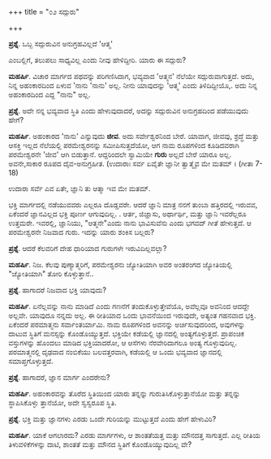 +++
title = "೦೨ ಸದ್ಗುರು"

+++

**ಪ್ರಶ್ನೆ**.  ಒಬ್ಬ ಸದ್ಗುರುವಿನ ಅನುಗ್ರಹವಿಲ್ಲದೆ 'ಆತ್ಮ'

ಎಂಬಲ್ಲಿಗೆ, ತಲುಪಲು ಸಾಧ್ಯವಿಲ್ಲ ಎಂದು ನೀವು ಹೇಳಿದ್ದೀರಿ.    ಯಾರು ಈ ಸದ್ಗುರು?

**ಮಹರ್ಷಿ**.  ವಿಚಾರ ಮಾರ್ಗದ ಪಥವನ್ನು ಪರಿಗಣಿಸಿದಾಗ, ಭವ್ಯವಾದ 'ಆತ್ಮನ' ನೆಲೆಯೇ ಸದ್ಗುರುವಾಗುತ್ತದೆ.   ಅದು, ನಿನ್ನ ಅಹಂಕಾರದಿಂದ ಏಳುವ 'ನಾನು 'ನಾನು' ಅಲ್ಲ.  ನೀನು ಯಾವುದನ್ನು 'ಆತ್ಮ' ಎಂದು ತಿಳಿದಿದ್ದೀಯೊ,. ಅದು ನಿನ್ನ ಅಹಂಕಾರದಿಂದ  ಎದ್ದ "ನಾನು" ಅಲ್ಲ.

**ಪ್ರಶ್ನೆ**.  ಅದೇ ನನ್ನ ಭವ್ಯವಾದ ಸ್ಥಿತಿ ಎಂದು ಹೇಳುವುದಾದರೆ, ಅದನ್ನು ಸದ್ಗುರುವಿನ ಅನುಗ್ರಹದಿಂದ ಪಡೆಯುವುದು ಹೇಗೆ?

**ಮಹರ್ಷಿ**.  ಅಹಂಕಾರದ 'ನಾನು' ಎನ್ನುವುದು **ಜೀವ**. ಅದು ಸರ್ವೇಶ್ವರನಿಂದ ಬೇರೆ. ಯಾವಾಗ, ಜೀವವು, ಶ್ರದ್ಧೆ ಮತ್ತು ಆಸಕ್ತಿ ಇಲ್ಲದ ನೆಲೆಯಲ್ಲಿ ಪರಮೇಶ್ವರನನ್ನು ಸಮೀಪಿಸುತ್ತದೆಯೋ, ಆಗ ನಾಮ ರೂಪಗಳಿಂದ ಕೂಡಿದವರಾಗಿ ಪರಮೇಶ್ವರನೇ 'ಜೀವ' ಆಗಿ ಬಿಡುತ್ತಾನೆ. ಆದ್ದರಿಂದಲೇ ಸ್ವಾಮಿಯೇ **ಗುರು** ಅಲ್ಲದೆ ಬೇರೆ ಯಾರೂ ಅಲ್ಲ.   ಅವನೇ,ಸಾಕಾರ ರೂಪದ ದೈವ-ಅನುಗ್ರಹೀತ. (ಉದಾರಾಃ ಸರ್ವ ಏವೈತೇ ಜ್ಞಾನೀ ತ್ವಾತ್ಮೈವ ಮೇ ಮತಮ್ । (ಗೀತಾ 7-18)

ಉದಾರಾ  ಸರ್ವೆ ಎವ ಏತೇ, ಜ್ಞಾನಿ ತು ಆತ್ಮಾ ಇವ  ಮೇ ಮತಮ್.

ಭಕ್ತಿ ಮಾರ್ಗದಲ್ಲಿ ನಡೆಯುವವರು ಎಲ್ಲರೂ ದೊಡ್ಡವರೇ.   ಆದರೆ ಜ್ಞಾನಿ  ಮಾತ್ರ ನನಗೆ ತುಂಬಾ ಹತ್ತಿರದಲ್ಲಿ ಇರುವವ, ಏಕೆಂದರೆ ಜ್ಞಾನವಿಲ್ಲದ ಭಕ್ತಿ  ಪೂರ್ಣ ಆಗುವುದಿಲ್ಲ. . ಆರ್ತ, ಜಿಜ್ಞಾಸು, ಅರ್ಥಾರ್ಥಿ, ಮತ್ತು ಜ್ಞಾನಿ ಇವರೆಲ್ಲರೂ ಉತ್ತಮರೇ.  ಇವರಲ್ಲಿ, ಜ್ಞಾನಿಯು,  "ಆತ್ಮನೇ"ಎಂದು ನಾನು ಭಾವಿಸುವೆನು ಎಂದು ಭಗವದ್ ಗೀತೆ ಹೇಳುತ್ತದೆ. ಆ ಪರಮೇಶ್ವರನೇ ನಿಜವಾದ ಗುರು.  ಇದನ್ನು ಯಾರು ಶಂಕಿಸ ಬಲ್ಲರು?

**ಪ್ರಶ್ನೆ**.  ಆದರೆ ಕೆಲವರಿಗೆ ದೇಹ ಧಾರಿಯಾದ ಗುರುಗಳೇ ಇರುವಿದಿಲ್ಲವಲ್ಲಾ?

**ಮಹರ್ಷಿ**.  ನಿಜ.  ಕೆಲವು ಪುಣ್ಯಾತ್ಮರಿಗೆ, ಪರಮೇಶ್ವರನು ಜ್ಯೋತಿಯಾಗಿ ಅವರ ಅಂತರಂಗದ ಜ್ಯೋತಿಯಲ್ಲಿ  "ಜ್ಯೋತಿಯಾಗಿ"  ತೋರಿ ಕೊಳ್ಳುತ್ತಾನೆ..

**ಪ್ರಶ್ನೆ**.  ಹಾಗಾದರೆ ನಿಜವಾದ ಭಕ್ತಿ ಯಾವುದು?

**ಮಹರ್ಷಿ**.  ಏನೆಲ್ಲವನ್ನು ನಾನು ಮಾಡಿದೆ ಎಂದು ಗಣನೆಗೆ ತಂದುಕೊಳ್ಳುತ್ತೇವೆಯೊ, ಅವೆಲ್ಲವೂ ಅವನಿಂದ ಆದದ್ದೇ ಅಲ್ಲವೇ.  ಯಾವುದೂ ನನ್ನದು ಅಲ್ಲ.  ಈ  ರೀತಿಯಾದ ಒಂದು ಭಾವನೆಯಿಂದ ಇರುವುದೇ, ಅತ್ಯಂತ ಗಹನವಾದ  ಭಕ್ತಿ.  ಏಕೆಂದರೆ ಪರಮಾತ್ಮನು ಸರ್ವಾಂತರ್ಯಾಮಿ.   ನಾಮ ರೂಪಗಳಿಂದ ಅವನನ್ನು ಅರ್ಚಿಸುವುದರಿಂದ, ಅವುಗಳನ್ನು ದಾಟುವ ಸ್ಥಿತಿಗೆ ಮನಸ್ಸನ್ನು ಕೊಂಡೊಯ್ಯುತ್ತದೆ.   ಭಕ್ತಿಯೇ ಕಡೆಯಲ್ಲಿ ಜ್ಞಾನದಲ್ಲಿ ಅಂತ್ಯಗೊಳ್ಳುತ್ತದೆ.  ಪ್ರಾಪಂಚಿಕ ವಸ್ತುಗಳನ್ನು ಹೊಂದಲು ಮಾಡಿದ ಭಕ್ತಿಯಾದರೋ,  ಆ ಆಸೆಗಳು ನೆರವೇರಿದಾಗಲೂ ಅಂತ್ಯ ಗೊಳ್ಳುವುದಿಲ್ಲ.  ಪರಮಾತ್ಮನಲ್ಲಿ ದೃಢವಾದ ನಂಬಿಕೆಯು  ಬಲವತ್ತರವಾಗಿ, ಕಡೆಯಲ್ಲಿ   ಆ ಒಂದು ಭವ್ಯವಾದ ಜ್ಞಾನದಲ್ಲಿ ಸಮಾಪ್ತಗೊಳ್ಳುತ್ತದೆ.

**ಪ್ರಶ್ನೆ**.  ಹಾಗಾದರೆ, ಜ್ಞಾನ ಮಾರ್ಗ ಎಂದರೇನು?

**ಮಹರ್ಷಿ**.  ಅಹಂಕಾರವನ್ನು ತೊರೆದ ಸ್ಥಿತಿಯಿಂದ ಯಾರು ತನ್ನನ್ನು ಗುರುತಿಸಿಕೊಳ್ಳುತ್ತಾನೆಯೋ ಮತ್ತು ತನ್ನನ್ನು ಸ್ಥಾಪಿಸಿಕೊಳ್ಳು ತ್ತಾನೆಯೋ, ಅದೇ  ಸ್ವಸ್ವರೂಪ ಸ್ಥಿತಿ.

**ಪ್ರಶ್ನೆ**.  ಭಕ್ತಿ ಮತ್ತು ಜ್ಞಾನಗಳು ಎರಡು ಒಂದೇ ಗುರಿಯನ್ನು ಮುಟ್ಟುತ್ತದೆ ಎಂದು ಹೇಗೆ ಹೇಳುವಿರಿ?

**ಮಹರ್ಷಿ**.  ಯಾಕೆ ಆಗಲಾರದು? ಎರಡು ಮಾರ್ಗಗಳು, ಆ  ಶಾಂತತೆಯತ್ತ ಮತ್ತು ಮೌನದತ್ತ ಸಾಗುತ್ತದೆ.  ಎಲ್ಲ ರೀತಿಯ ತಿಳುವಳಿಕೆಗಳನ್ನು  ದಾಟಿ, ಶಾಂತತೆ ಮತ್ತು ಮೌನದ ಸ್ಥಿತಿಗೆ ಕೊಂಡೊಯ್ಯುವುದಿಲ್ಲ ವೇ?

